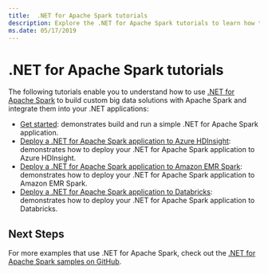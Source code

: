 ```yaml
---
title:  .NET for Apache Spark tutorials
description: Explore the .NET for Apache Spark tutorials to learn how to integrate Apache Spark into your .NET applications.
ms.date: 05/17/2019
---
```

# .NET for Apache Spark tutorials

The following tutorials enable you to understand how to use [.NET for Apache Spark](../index.yml) to build custom big data solutions with Apache Spark and integrate them into your .NET applications:

- [Get started](get-started.md): demonstrates build and run a simple .NET for Apache Spark application.
- [Deploy a .NET for Apache Spark application to Azure HDInsight](hdinsight-deployment.md): demonstrates how to deploy your .NET for Apache Spark application to Azure HDInsight.
- [Deploy a .NET for Apache Spark application to Amazon EMR Spark](amazon-emr-spark-deployment.md): demonstrates how to deploy your .NET for Apache Spark application to Amazon EMR Spark.
- [Deploy a .NET for Apache Spark application to Databricks](databricks-deployment.md): demonstrates how to deploy your .NET for Apache Spark application to Databricks.

## Next Steps

For more examples that use .NET for Apache Spark, check out the [.NET for Apache Spark samples on GitHub](https://github.com/dotnet/spark#samples).
